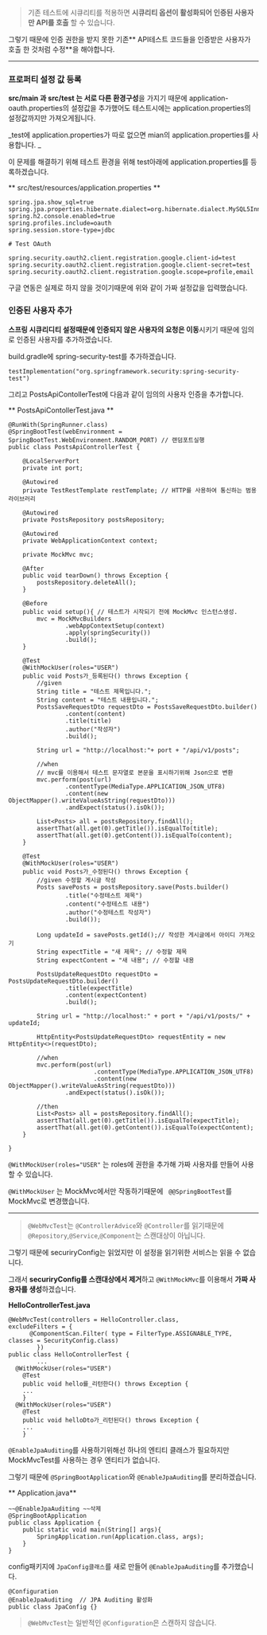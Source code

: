 > 기존 테스트에 시큐리티를 적용하면 **시큐리티 옵션이 활성화되어 인증된 사용자만 API를 호출** 할 수 있습니다. 

그렇기 때문에 인증 권한을 받지 못한 기존** API테스트 코드들을 인증받은 사용자가 호출 한 것처럼 수정**을 해야합니다. 

___ 
### 프로퍼티 설정 값 등록
**src/main 과 src/test 는 서로 다른 환경구성**을 가지기 때문에 application-oauth.properties의 설정값을 추가했어도 테스트시에는 application.properties의 설정값까지만 가져오게됩니다.

_test에 application.properties가 따로 없으면 mian의  application.properties를 사용합니다. _

이 문제를 해결하기 위해 테스트 환경을 위해 test아래에 application.properties를 등록하겠습니다. 

** src/test/resources/application.properties **
```
spring.jpa.show_sql=true
spring.jpa.properties.hibernate.dialect=org.hibernate.dialect.MySQL5InnoDBDialect
spring.h2.console.enabled=true
spring.profiles.include=oauth
spring.session.store-type=jdbc

# Test OAuth

spring.security.oauth2.client.registration.google.client-id=test
spring.security.oauth2.client.registration.google.client-secret=test
spring.security.oauth2.client.registration.google.scope=profile,email

```
구글 연동은 실제로 하지 않을 것이기때문에 위와 같이 가짜 설정값을 입력했습니다. 

### 인증된 사용자 추가
**스프링 시큐리디티 설정때문에 인증되지 않은 사용자의 요청은 이동**시키기 때문에 임의로 인증된 사용자를 추가하겠습니다. 

build.gradle에 spring-security-test를 추가하겠습니다. 
```
testImplementation("org.springframework.security:spring-security-test")
```

그리고 PostsApiContollerTest에 다음과 같이 임의의 사용자 인증을 추가합니다. 

** PostsApiContollerTest.java **
```
@RunWith(SpringRunner.class)
@SpringBootTest(webEnvironment = SpringBootTest.WebEnvironment.RANDOM_PORT) // 랜덤포트실행
public class PostsApiControllerTest {

    @LocalServerPort
    private int port;

    @Autowired
    private TestRestTemplate restTemplate; // HTTP를 사용하여 통신하는 범용 라이브러리

    @Autowired
    private PostsRepository postsRepository;

    @Autowired
    private WebApplicationContext context;

    private MockMvc mvc;

    @After
    public void tearDown() throws Exception {
        postsRepository.deleteAll();
    }

    @Before
    public void setup(){ // 테스트가 시작되기 전에 MockMvc 인스턴스생성.
        mvc = MockMvcBuilders
                .webAppContextSetup(context)
                .apply(springSecurity())
                .build();
    }

    @Test
    @WithMockUser(roles="USER")
    public void Posts가_등록된다() throws Exception {
        //given
        String title = "테스트 제목입니다.";
        String content = "테스트 내용입니다.";
        PostsSaveRequestDto requestDto = PostsSaveRequestDto.builder()
                .content(content)
                .title(title)
                .author("작성자")
                .build();

        String url = "http://localhost:"+ port + "/api/v1/posts";

        //when
        // mvc를 이용해서 테스트 문자열로 본문을 표시하기위해 Json으로 변환
        mvc.perform(post(url)
                .contentType(MediaType.APPLICATION_JSON_UTF8)
                .content(new ObjectMapper().writeValueAsString(requestDto)))
                .andExpect(status().isOk());

        List<Posts> all = postsRepository.findAll();
        assertThat(all.get(0).getTitle()).isEqualTo(title);
        assertThat(all.get(0).getContent()).isEqualTo(content);
    }

    @Test
    @WithMockUser(roles="USER")
    public void Posts가_수정된다() throws Exception {
        //given 수정할 게시글 작성
        Posts savePosts = postsRepository.save(Posts.builder()
                .title("수정테스트 제목")
                .content("수정테스트 내용")
                .author("수정테스트 작성자")
                .build());

        Long updateId = savePosts.getId();// 작성한 게시글에서 아이디 가져오기
        String expectTitle = "새 제목"; // 수정할 제목
        String expectContent = "새 내용"; // 수정할 내용

        PostsUpdateRequestDto requestDto = PostsUpdateRequestDto.builder()
                .title(expectTitle)
                .content(expectContent)
                .build();

        String url = "http://localhost:" + port + "/api/v1/posts/" + updateId;

        HttpEntity<PostsUpdateRequestDto> requestEntity = new HttpEntity<>(requestDto);

        //when
        mvc.perform(post(url)
                        .contentType(MediaType.APPLICATION_JSON_UTF8)
                        .content(new ObjectMapper().writeValueAsString(requestDto)))
                .andExpect(status().isOk());

        //then
        List<Posts> all = postsRepository.findAll();
        assertThat(all.get(0).getTitle()).isEqualTo(expectTitle);
        assertThat(all.get(0).getContent()).isEqualTo(expectContent);
    }

}
```
```@WithMockUser(roles="USER"``` 는 roles에 권한을 추가해 가짜 사용자를 만들어 사용할 수 있습니다. 

```@WithMockUser``` 는 MockMvc에서만 작동하기때문에 ``` @@SpringBootTest```를 MockMvc로 변경했습니다. 

_______
> ```@WebMvcTest```는 ```@ControllerAdvice```와 ```@Controller```를 읽기때문에 ```@Repository```,```@Service```,```@Component```는 스캔대상이 아닙니다. 

그렇기 때문에 securiryConfig는 읽었지만 이 설정을 읽기위한 서비스는 읽을 수 없습니다. 

그래서 **securiryConfig를 스캔대상에서 제거**하고 ```@WithMockMvc```를 이용해서 **가짜 사용자를 생성**하겠습니다. 

**HelloControllerTest.java**
```
@WebMvcTest(controllers = HelloController.class,
excludeFilters = {
      @ComponentScan.Filter( type = FilterType.ASSIGNABLE_TYPE, classes = SecurityConfig.class)
        })
public class HelloControllerTest {
        ...
  @WithMockUser(roles="USER")
    @Test
    public void hello를_리턴한다() throws Exception {
    ...
    }
  @WithMockUser(roles="USER")
    @Test
    public void helloDto가_리턴된다() throws Exception {
    ...
    }
```

```@EnableJpaAuditing```를 사용하기위해선 하나의 엔티티 클래스가 필요하지만 MockMvcTest를 사용하는 경우 엔티티가 없습니다. 

그렇기 때문에  ```@SpringBootApplication```와 ```@EnableJpaAuditing```를 분리하겠습니다. 

** Application.java**
```
~~@EnableJpaAuditing ~~삭제
@SpringBootApplication
public class Application {
    public static void main(String[] args){
        SpringApplication.run(Application.class, args);
    }
}
```
config패키지에 ```JpaConfig클래스```를 새로 만들어 ```@EnableJpaAuditing```를 추가했습니다. 
```
@Configuration
@EnableJpaAuditing  // JPA Auditing 활성화
public class JpaConfig {}
```

>```@WebMvcTest```는 일반적인 ```@Configuration```은 스캔하지 않습니다. 
